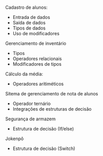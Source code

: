 Cadastro de alunos:
  - Entrada de dados
  - Saída de dados
  - Tipos de dados
  - Uso de modificadores

Gerenciamento de inventário
- Tipos
- Operadores relacionais
- Modificadores de tipos

Cálculo da média:
  - Operadores aritiméticos

Sitema de gerenciamento de nota de alunos
- Operador ternário
- Integrações de estruturas de decisão

Segurança de armazem
- Estrutura de decisão (If/else)

Jokenpô
- Estrutura de decisão (Switch)


  

